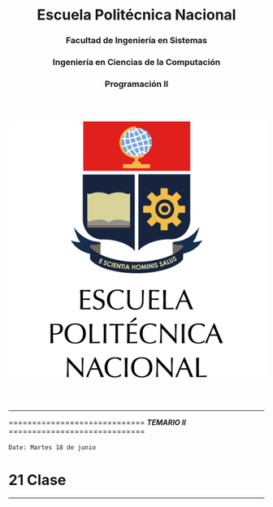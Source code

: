 # <div align="center">**Escuela Politécnica Nacional**</div>
### <div align = "center">**Facultad de Ingeniería en Sistemas**</div>
### <div align = "center">**Ingeniería en Ciencias de la Computación**</div>
### <div align = "center">**Programación II**</div>
<br>
<br>
<p align = "center"><img src="logoepn.png"alt="Logo EPN" width"350"/>
</p>
</br>
</br>

----------------------------------------------------------------------------
============================= ***TEMARIO II*** =============================

```Date: Martes 18 de junio```

# 21 Clase




----------------------------------------------------------------------------